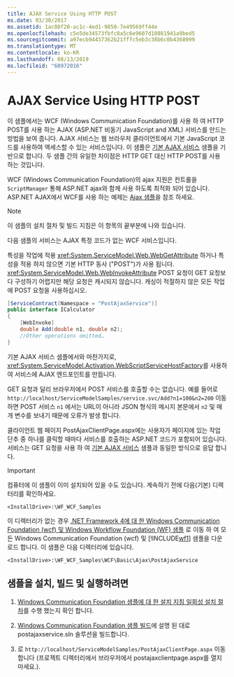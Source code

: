 ```yaml
---
title: AJAX Service Using HTTP POST
ms.date: 03/30/2017
ms.assetid: 1ac80f20-ac1c-4ed1-9850-7e49569ff44e
ms.openlocfilehash: c5e5de34573fbfc8a5c6e9607d10881941a9bed5
ms.sourcegitcommit: a97ecb94437362b21fffc5eb3c38b6c0b4368999
ms.translationtype: MT
ms.contentlocale: ko-KR
ms.lasthandoff: 08/13/2019
ms.locfileid: "68972016"
---
```

# <a name="ajax-service-using-http-post"></a>AJAX Service Using HTTP POST

이 샘플에서는 WCF (Windows Communication Foundation)를 사용 하 여 HTTP POST를 사용 하는 AJAX (ASP.NET 비동기 JavaScript and XML) 서비스를 만드는 방법을 보여 줍니다. AJAX 서비스는 웹 브라우저 클라이언트에서 기본 JavaScript 코드를 사용하여 액세스할 수 있는 서비스입니다. 이 샘플은 [기본 AJAX 서비스](../../../../docs/framework/wcf/samples/basic-ajax-service.md) 샘플을 기반으로 합니다. 두 샘플 간의 유일한 차이점은 HTTP GET 대신 HTTP POST를 사용 하는 것입니다.

WCF (Windows Communication Foundation)의 ajax 지원은 컨트롤을 `ScriptManager` 통해 ASP.NET ajax와 함께 사용 하도록 최적화 되어 있습니다. ASP.NET AJAX에서 WCF를 사용 하는 예제는 [Ajax 샘플](../../../../docs/framework/wcf/samples/ajax-service-using-http-post.md)을 참조 하세요.

> [!NOTE]
> 이 샘플의 설치 절차 및 빌드 지침은 이 항목의 끝부분에 나와 있습니다.

다음 샘플의 서비스는 AJAX 특정 코드가 없는 WCF 서비스입니다.

특성을 작업에 적용 <xref:System.ServiceModel.Web.WebGetAttribute> 하거나 특성을 적용 하지 않으면 기본 HTTP 동사 ("POST")가 사용 됩니다. <xref:System.ServiceModel.Web.WebInvokeAttribute> POST 요청이 GET 요청보다 구성하기 어렵지만 해당 요청은 캐시되지 않습니다. 캐싱이 적절하지 않은 모든 작업에 POST 요청을 사용하십시오.

```csharp
[ServiceContract(Namespace = "PostAjaxService")]
public interface ICalculator
{
    [WebInvoke]
    double Add(double n1, double n2);
    //Other operations omitted…
}
```

기본 AJAX 서비스 샘플에서와 마찬가지로, <xref:System.ServiceModel.Activation.WebScriptServiceHostFactory>를 사용하여 서비스에 AJAX 엔드포인트를 만듭니다.

GET 요청과 달리 브라우저에서 POST 서비스를 호출할 수는 없습니다. 예를 들어로 `http://localhost/ServiceModelSamples/service.svc/Add?n1=100&n2=200` 이동 하면 POST 서비스 `n1` 에서는 URL이 아니라 JSON 형식의 메시지 본문에서 `n2` 및 매개 변수를 보내기 때문에 오류가 발생 합니다.

클라이언트 웹 페이지 PostAjaxClientPage.aspx에는 사용자가 페이지에 있는 작업 단추 중 하나를 클릭할 때마다 서비스를 호출하는 ASP.NET 코드가 포함되어 있습니다. 서비스는 GET 요청을 사용 하 여 [기본 AJAX 서비스](../../../../docs/framework/wcf/samples/basic-ajax-service.md) 샘플과 동일한 방식으로 응답 합니다.

> [!IMPORTANT]
> 컴퓨터에 이 샘플이 이미 설치되어 있을 수도 있습니다. 계속하기 전에 다음(기본) 디렉터리를 확인하세요.
>
> `<InstallDrive>:\WF_WCF_Samples`
>
> 이 디렉터리가 없는 경우 [.NET Framework 4에 대 한 Windows Communication Foundation (wcf) 및 Windows Workflow Foundation (WF) 샘플](https://go.microsoft.com/fwlink/?LinkId=150780) 로 이동 하 여 모든 Windows Communication Foundation (wcf) 및 [!INCLUDE[wf1](../../../../includes/wf1-md.md)] 샘플을 다운로드 합니다. 이 샘플은 다음 디렉터리에 있습니다.
>
> `<InstallDrive>:\WF_WCF_Samples\WCF\Basic\Ajax\PostAjaxService`

## <a name="to-set-up-build-and-run-the-sample"></a>샘플을 설치, 빌드 및 실행하려면

1. [Windows Communication Foundation 샘플에 대 한 설치 지침 일회성 설치 절차](../../../../docs/framework/wcf/samples/one-time-setup-procedure-for-the-wcf-samples.md)를 수행 했는지 확인 합니다.

2. [Windows Communication Foundation 샘플 빌드](../../../../docs/framework/wcf/samples/building-the-samples.md)에 설명 된 대로 postajaxservice.sln 솔루션을 빌드합니다.

3. 로 `http://localhost/ServiceModelSamples/PostAjaxClientPage.aspx` 이동 합니다 (프로젝트 디렉터리에서 브라우저에서 postajaxclientpage.aspx를 열지 마세요.).
